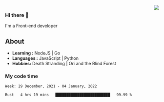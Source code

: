 <img align='right' src="https://github-readme-stats.vercel.app/api?username=strugglebak&show_icons=true">

### Hi there 👋

I'm a Front-end developer

## About

-  **Learning :** NodeJS | Go
-  **Languages :** JavaScript | Python
-  **Hobbies:** Death Stranding | Ori and the Blind Forest

### My code time

<!--START_SECTION:waka-->
```text
Week: 29 December, 2021 - 04 January, 2022

Rust   4 hrs 19 mins   █████████████████████████   99.99 % 
```
<!--END_SECTION:waka-->
